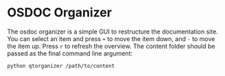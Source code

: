 # OSDOC Organizer

The osdoc organizer is a simple GUI to restructure the documentation site. You can select an item and press `+` to move the item down, and `-` to move the item up. Press `r` to refresh the overview. The content folder should be passed as the final command line argument:
	
	python qtorganizer /path/to/content